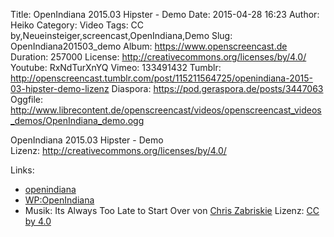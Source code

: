Title: OpenIndiana 2015.03 Hipster - Demo
Date: 2015-04-28 16:23
Author: Heiko
Category: Video
Tags: CC by,Neueinsteiger,screencast,OpenIndiana,Demo
Slug: OpenIndiana201503_demo
Album: https://www.openscreencast.de
Duration: 257000
License: http://creativecommons.org/licenses/by/4.0/
Youtube: RxNdTurXnYQ
Vimeo: 133491432
Tumblr: http://openscreencast.tumblr.com/post/115211564725/openindiana-2015-03-hipster-demo-lizenz
Diaspora: https://pod.geraspora.de/posts/3447063
Oggfile: http://www.librecontent.de/openscreencast/videos/openscreencast_videos_demos/OpenIndiana_demo.ogg

OpenIndiana 2015.03 Hipster - Demo  
Lizenz: <http://creativecommons.org/licenses/by/4.0/>

Links:

  * [openindiana](http://openindiana.org/ "Link zu openindiana.org" )
  * [WP:OpenIndiana](http://de.wikipedia.org/wiki/OpenIndiana "Link zu wikipedia.org" )
  * Musik: Its Always Too Late to Start Over von [Chris Zabriskie](http://chriszabriskie.com/ "Link zu chriszabriskie.com" ) Lizenz: [CC by 4.0](http://creativecommons.org/licenses/by/4.0/)

